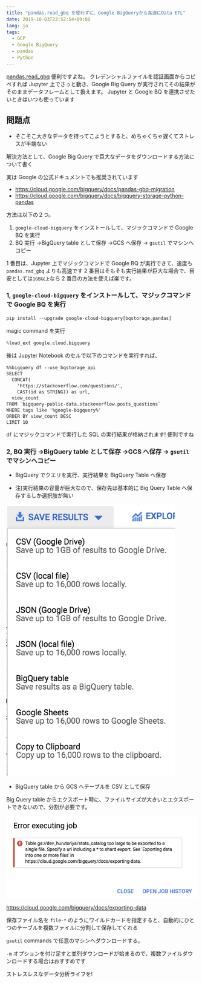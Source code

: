 ```yaml
---
title: "pandas.read_gbq を使わずに、Google BigQueryから高速にData ETL"
date: 2019-10-03T23:52:54+09:00
lang: ja
tags:
  - GCP
  - Google BigQuery
  - pandas
  - Python
---
```


[pandas.read_gbq](https://pandas.pydata.org/pandas-docs/stable/reference/api/pandas.read_gbq.html) 便利ですよね。
クレデンシャルファイルを認証画面からコピペすれば Jupyter 上でさっと動き、Google Big Query が実行されてその結果がそのままデータフレームとして扱えます。
Jupyter と Google BQ を連携させたいときはいつも使っています

## 問題点

- そこそこ大きなデータを持ってこようとすると、めちゃくちゃ遅くてストレスが半端ない

解決方法として、Google Big Query で巨大なデータをダウンロードする方法について書く

実は Google の公式ドキュメントでも推奨されています

- https://cloud.google.com/bigquery/docs/pandas-gbq-migration
- https://cloud.google.com/bigquery/docs/bigquery-storage-python-pandas

方法は以下の２つ。

1. `google-cloud-bigquery` をインストールして、マジックコマンドで Google BQ を実行
2. BQ 実行 →BigQuery table として保存 →GCS へ保存 → `gsutil` でマシンへコピー

1 番目は、Jupyter 上でマジックコマンドで Google BQ が実行できて、速度も `pandas.rad_gbq` よりも高速です
2 番目はそもそも実行結果が巨大な場合で、目安としては`1GB以上`なら 2 番目の方法を使えば楽です。

### 1, `google-cloud-bigquery` をインストールして、マジックコマンドで Google BQ を実行

```python
pip install --upgrade google-cloud-bigquery[bqstorage,pandas]

```

magic command を実行

```python
%load_ext google.cloud.bigquery
```

後は Jupyter Notebook のセルで以下のコマンドを実行すれば、

```
%%bigquery df --use_bqstorage_api
SELECT
  CONCAT(
    'https://stackoverflow.com/questions/',
    CAST(id as STRING)) as url,
  view_count
FROM `bigquery-public-data.stackoverflow.posts_questions`
WHERE tags like '%google-bigquery%'
ORDER BY view_count DESC
LIMIT 10
```

`df` にマジックコマンドで実行した SQL の実行結果が格納されます!
便利ですね

### 2, BQ 実行 →BigQuery table として保存 →GCS へ保存 → `gsutil` でマシンへコピー

-  BigQuery でクエリを実行、実行結果を BigQuery Table へ保存

- 注)実行結果の容量が巨大なので、保存先は基本的に Big Query Table へ保存するしか選択肢が無い

![can't export large file as one file](/posts/2019-10-03/images/export-to-bqtable.png)

- BigQuery table から GCS へテーブルを CSV として保存

Big Query table からエクスポート時に、ファイルサイズが大きいとエクスポートできないので、分割が必要です。

![can't export large file as one file](/posts/2019-10-03/images/cant-export-onefile.png)

https://cloud.google.com/bigquery/docs/exporting-data

保存ファイル名を `file-*` のようにワイルドカードを指定すると、自動的にひとつのテーブルを複数ファイルに分割して保存してくれる

`gsutil` commands で任意のマシンへダウンロードする。

`-m` オプションを付け足すと並列ダウンロードが始まるので、複数ファイルダウンロードする場合はおすすめです

ストレスレスなデータ分析ライフを!
